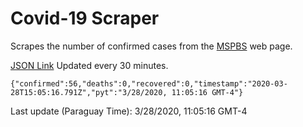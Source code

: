 # Covid-19 Scraper

Scrapes the number of confirmed cases from the [MSPBS](https://www.mspbs.gov.py/covid-19.php) web page.

[JSON Link](https://jmayalag.github.io/covid19-scrape/cases.json)
Updated every 30 minutes.
```
{"confirmed":56,"deaths":0,"recovered":0,"timestamp":"2020-03-28T15:05:16.791Z","pyt":"3/28/2020, 11:05:16 GMT-4"}
```
Last update (Paraguay Time): 3/28/2020, 11:05:16 GMT-4